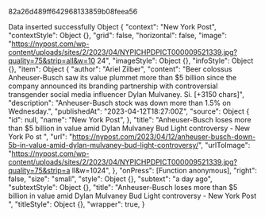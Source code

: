 82a26d489ff642968133859b08feea56


Data inserted successfully Object {
  "context": "New York Post",
  "contextStyle": Object {},
  "grid": false,
  "horizontal": false,
  "image": "https://nypost.com/wp-content/uploads/sites/2/2023/04/NYPICHPDPICT000009521339.jpg?quality=75&strip=all&w=10
24",
  "imageStyle": Object {},
  "infoStyle": Object {},
  "item": Object {
    "author": "Ariel Zilber",
    "content": "Beer colossus Anheuser-Busch saw its value plummet more than $5 billion since the company announced its
branding partnership with controversial transgender social media influencer Dylan Mulvaney.
Si. [+3150 chars]",
    "description": "Anheuser-Busch stock was down more than 1.5% on Wednesday.",
    "publishedAt": "2023-04-12T18:27:00Z",
    "source": Object {
      "id": null,
      "name": "New York Post",
    },
    "title": "Anheuser-Busch loses more than $5 billion in value amid Dylan Mulvaney Bud Light controversy - New York Po
st ",
    "url": "https://nypost.com/2023/04/12/anheuser-busch-down-5b-in-value-amid-dylan-mulvaney-bud-light-controversy/",
    "urlToImage": "https://nypost.com/wp-content/uploads/sites/2/2023/04/NYPICHPDPICT000009521339.jpg?quality=75&strip=a
ll&w=1024",
  },
  "onPress": [Function anonymous],
  "right": false,
  "size": "small",
  "style": Object {},
  "subtext": "a day ago",
  "subtextStyle": Object {},
  "title": "Anheuser-Busch loses more than $5 billion in value amid Dylan Mulvaney Bud Light controversy - New York Post
 ",
  "titleStyle": Object {},
  "wrapper": true,
}




